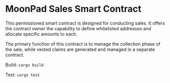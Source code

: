# MoonPad Sales Smart Contract


This permissioned smart contract is designed for conducting sales. It offers the contract owner the capability to define whitelisted addresses and allocate specific amounts to each.

The primary function of this contract is to manage the collection phase of the sale, while vested claims are generated and managed in a separate contract.

Build: `cargo build`

Test: `cargo test`
